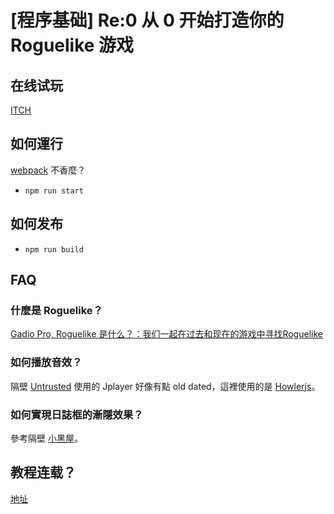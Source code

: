 [程序基础] Re:0 从 0 开始打造你的 Roguelike 游戏
==========
## 在线试玩
[ITCH](https://minakokojima.itch.io/uminouta)

## 如何運行
[webpack](https://webpack.js.org/) 不香麼？
- `npm run start`

## 如何发布
- `npm run build`

## FAQ

### 什麼是 Roguelike？
[Gadio Pro, Roguelike 是什么？：我们一起在过去和现在的游戏中寻找Roguelike](https://www.gcores.com/radios/121523)

### 如何播放音效？
隔壁 [Untrusted](https://github.com/lychees/untrusted/blob/master/scripts/sound.js) 使用的 Jplayer 好像有點 old dated，這裡使用的是 [Howlerjs](https://howlerjs.com/)。

### 如何實現日誌框的漸隱效果？
參考隔壁 [小黑屋](https://github.com/doublespeakgames/adarkroom/blob/master/script/notifications.js)。

## 教程连载？
[地址](http://www.gamecreator.com.cn/forum.php?mod=viewthread&tid=238&page=1&extra=#pid1026)
